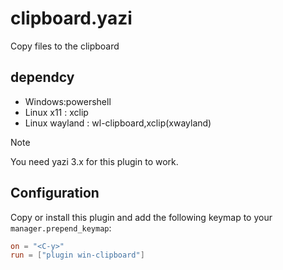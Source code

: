 # clipboard.yazi
Copy files to the clipboard

## dependcy
-  Windows:powershell
-  Linux x11 : xclip
- Linux wayland : wl-clipboard,xclip(xwayland)

> [!NOTE]
> You need yazi 3.x for this plugin to work.


## Configuration

Copy or install this plugin and add the following keymap to your `manager.prepend_keymap`:

```toml
on = "<C-y>"
run = ["plugin win-clipboard"]
```

